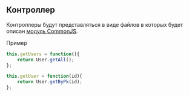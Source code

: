 ## Контроллер

Контроллеры будут представляться в виде файлов в которых будет описан [модуль CommonJS](http://habrahabr.ru/post/130035/).

Пример
```javascript
this.getUsers = function(){
    return User.getAll();
};

this.getUser = function(id){
    return User.getByPk(id);
};
```
